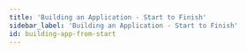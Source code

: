 ```yaml
---
title: 'Building an Application - Start to Finish'
sidebar_label: 'Building an Application - Start to Finish'
id: building-app-from-start
---
```


